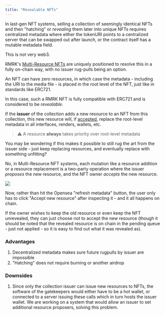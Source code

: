 ```yaml
---
title: "Revealable NFTs"
---
```


In last-gen NFT systems, selling a collection of seemingly identical NFTs and then "hatching" or
_revealing_ them later into unique NFTs requires centralized metadata where either the tokenURI
points to a centralized server that can be swapped out after launch, or the contract itself has a
mutable metadata field.

This is not very web3.

RMRK's [Multi-Resource NFTs](/lego2-multi-resource) are uniquely positioned to resolve this in a
fully on-chain way, with no issuer rug-pulls being an option.

An NFT can have zero resources, in which case the metadata - including the URI to the media file -
is placed in the root level of the NFT, just like in standards like ERC721.

In this case, such a RMRK NFT is fully compatible with ERC721 and is considered to be _revealable_.

If the **issuer** of the collection adds a new resource to an NFT from this collection, this new
resource will, if [accepted](/lego2-multi-resource#proposing-accepting-replacing), replace the
root-level metadata in all interfaces, renders, wallets, etc. 

> ⚠️ A resource **always** takes priority over root-level metadata

You may be wondering if this makes it
possible to still rug the art from the issuer side - just keep replacing resources, and eventually
replace with something unfitting?

No, in Multi-Resource NFT systems, each mutation like a resource addition or a resource replacement
is a two-party operation where the issuer _proposes_ the new resource, and the NFT owner _accepts_
the new resource.

![](../../static/img/post_imgs/mr_03.png)

Now, rather than hit the Opensea "refresh metadata" button, the user only has to click "Accept new
resource" after inspecting it - and it all happens on chain.

If the owner wishes to keep the old resource or even keep the NFT unrevealed, they can just choose
not to accept the new resource (though it should be noted that the revealed resource is on chain in
the pending queue - just not applied - so it is easy to find out what it was revealed as).

### Advantages

1. Decentralized metadata makes sure future rugpulls by issuer are impossible
2. "Hatching" does not require burning or another airdrop

### Downsides

1. Since only the collection issuer can issue new resources to NFTs, the software of the gatekeepers would either have to be a hot wallet, or connected to a server issuing these calls which in turn hosts the issuer wallet. We are working on a system that would allow an issuer to set additional resource proposers, solving this problem.
